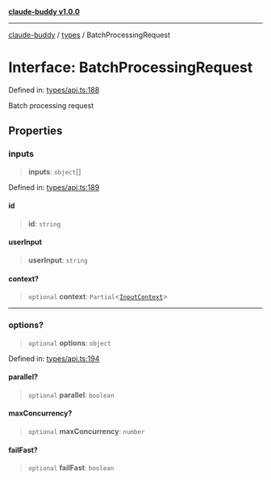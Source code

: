 [**claude-buddy v1.0.0**](../../README.md)

***

[claude-buddy](../../modules.md) / [types](../README.md) / BatchProcessingRequest

# Interface: BatchProcessingRequest

Defined in: [types/api.ts:188](https://github.com/gsetsero/assistant-integration/blob/911ddf7680199ad668404c191ed66335473fdc65/claude-buddy/src/types/api.ts#L188)

Batch processing request

## Properties

### inputs

> **inputs**: `object`[]

Defined in: [types/api.ts:189](https://github.com/gsetsero/assistant-integration/blob/911ddf7680199ad668404c191ed66335473fdc65/claude-buddy/src/types/api.ts#L189)

#### id

> **id**: `string`

#### userInput

> **userInput**: `string`

#### context?

> `optional` **context**: `Partial`\<[`InputContext`](InputContext.md)\>

***

### options?

> `optional` **options**: `object`

Defined in: [types/api.ts:194](https://github.com/gsetsero/assistant-integration/blob/911ddf7680199ad668404c191ed66335473fdc65/claude-buddy/src/types/api.ts#L194)

#### parallel?

> `optional` **parallel**: `boolean`

#### maxConcurrency?

> `optional` **maxConcurrency**: `number`

#### failFast?

> `optional` **failFast**: `boolean`
